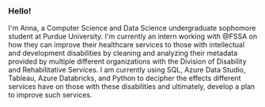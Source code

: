 ### Hello!
I'm Anna, a Computer Science and Data Science undergraduate sophomore student at Purdue University. I'm currently an intern working with @FSSA on how they can improve their healthcare services to those with intellectual and development disabilities by cleaning and analyzing their metadata provided by multiple different organizations with the Division of Disability and Rehabilitative Services. I am currently using SQL, Azure Data Studio, Tableau, Azure Databricks, and Python to decipher the effects different services have on those with these disabilities and ultimately, develop a plan to improve such services.
